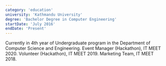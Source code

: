 ```yaml
---
category: 'education'
university: 'Kathmandu University'
degree: 'Bachelor Degree in Computer Engineering'
startDate: 'July 2016'
endDate: 'Present'
---
```


Currently in 4th year of Undergraduate program in the Department of Computer Science and Engineering.
Event Manager (Hackathon), IT MEET 2020.
Volunteer (Hackathon), IT MEET 2019.
Marketing Team, IT MEET 2018.
